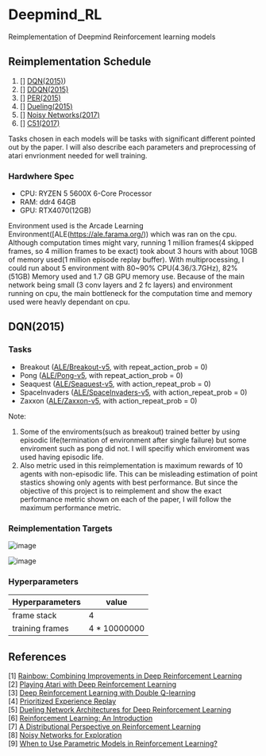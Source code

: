 # Deepmind_RL
Reimplementation of Deepmind Reinforcement learning models

## Reimplementation Schedule
1) [] [DQN(2015)](http://arxiv.org/abs/1312.5602))
2) [] [DDQN(2015)](http://arxiv.org/abs/1509.06461)
3) [] [PER(2015)](http://arxiv.org/abs/1511.05952)
4) [] [Dueling(2015)](http://arxiv.org/abs/1511.06581)
5) [] [Noisy Networks(2017)](https://arxiv.org/abs/1706.10295)
6) [] [C51(2017)](https://arxiv.org/abs/1707.06887)

Tasks chosen in each models will be tasks with significant different pointed out by the paper.
I will also describe each parameters and preprocessing of atari envrionment needed for well training.

### Hardwhere Spec
* CPU: RYZEN 5 5600X 6-Core Processor
* RAM: ddr4 64GB
* GPU: RTX4070(12GB)

Environment used is the Arcade Learning Environment([ALE(https://ale.farama.org/)) which was ran on the cpu. Although computation times might vary, running 1 million frames(4 skipped frames, so 4 million frames to be exact) took about 3 hours with about 10GB of memory used(1 million episode replay buffer). With multiprocessing, I could run about 5 environment with 80~90% CPU(4.36/3.7GHz), 82%(51GB) Memory used and 1.7 GB GPU memory use. Because of the main network being small (3 conv layers and 2 fc layers) and environment running on cpu, the main bottleneck for the computation time and memory used were heavly dependant on cpu.

## DQN(2015) 
### Tasks
* Breakout ([ALE/Breakout-v5](https://ale.farama.org/environments/breakout/), with repeat_action_prob = 0) 
* Pong ([ALE/Pong-v5](https://ale.farama.org/environments/pong/), with repeat_action_prob = 0)
* Seaquest ([ALE/Seaquest-v5](https://ale.farama.org/environments/seaquest/), with action_repeat_prob = 0)
* SpaceInvaders ([ALE/SpaceInvaders-v5](https://ale.farama.org/environments/space_invaders/), with action_repeat_prob = 0)
* Zaxxon ([ALE/Zaxxon-v5](https://ale.farama.org/environments/zaxxon/), with action_repeat_prob = 0)

Note:
1) Some of the enviroments(such as breakout) trained better by using episodic life(termination of environment after single failure) but some enviroment such as pong did not. I will specifiy which enviroment was used having episodic life.
2) Also metric used in this reimplementation is maximum rewards of 10 agents with non-episodic life. This can be misleading estimation of point stastics showing only agents with best performance. But since the objective of this project is to reimplement and show the exact performance metric shown on each of the paper, I will follow the maximum performance metric.

### Reimplementation Targets 
![image](https://github.com/user-attachments/assets/064a5d08-ddae-4a61-bc48-0547f7358fcc)

![image](https://github.com/user-attachments/assets/ab78f449-8692-470e-a9fc-54acf55fa7de)

### Hyperparameters

|Hyperparameters|value|
|-------|---|
|frame stack|4|
|training frames|4 * 10000000|











References
----------

[1] [Rainbow: Combining Improvements in Deep Reinforcement Learning](https://arxiv.org/abs/1710.02298)  
[2] [Playing Atari with Deep Reinforcement Learning](http://arxiv.org/abs/1312.5602)  
[3] [Deep Reinforcement Learning with Double Q-learning](http://arxiv.org/abs/1509.06461)  
[4] [Prioritized Experience Replay](http://arxiv.org/abs/1511.05952)  
[5] [Dueling Network Architectures for Deep Reinforcement Learning](http://arxiv.org/abs/1511.06581)  
[6] [Reinforcement Learning: An Introduction](http://www.incompleteideas.net/sutton/book/ebook/the-book.html)  
[7] [A Distributional Perspective on Reinforcement Learning](https://arxiv.org/abs/1707.06887)  
[8] [Noisy Networks for Exploration](https://arxiv.org/abs/1706.10295)  
[9] [When to Use Parametric Models in Reinforcement Learning?](https://arxiv.org/abs/1906.05243)  
